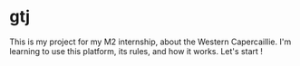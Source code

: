 # gtj

This is my project for my M2 internship, about the Western Capercaillie.
I'm learning to use this platform, its rules, and how it works.
Let's start !
